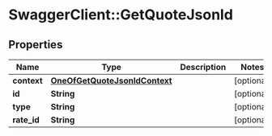 # SwaggerClient::GetQuoteJsonld

## Properties
Name | Type | Description | Notes
------------ | ------------- | ------------- | -------------
**context** | [**OneOfGetQuoteJsonldContext**](OneOfGetQuoteJsonldContext.md) |  | [optional] 
**id** | **String** |  | [optional] 
**type** | **String** |  | [optional] 
**rate_id** | **String** |  | [optional] 

